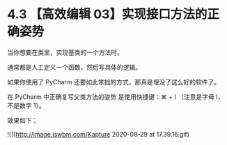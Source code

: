 # 4.3 【高效编辑 03】实现接口方法的正确姿势

当你想要在类里，实现基类的一个方法时。

通常都是人工定义一个函数，然后写具体的逻辑。

如果你使用了 PyCharm 还要如此笨拙的方式，那真是埋没了这么好的软件了。

在 PyCharm 中正确复写父类方法的姿势 是使用快捷键：⌘ + I （注意是字母 I，不是数字 1）。

效果如下：

![](http://image.iswbm.com/Kapture 2020-08-29 at 17.39.16.gif)




